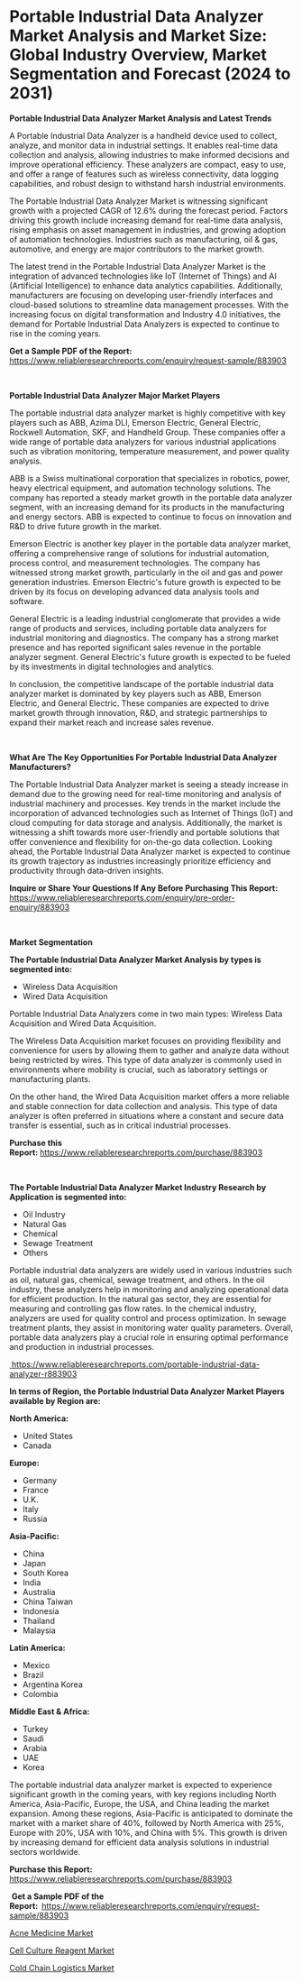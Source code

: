 <p><h1>Portable Industrial Data Analyzer Market Analysis and Market Size: Global Industry Overview, Market Segmentation and Forecast (2024 to 2031)</h1></p><p><strong>Portable Industrial Data Analyzer Market Analysis and Latest Trends</strong></p>
<p><p>A Portable Industrial Data Analyzer is a handheld device used to collect, analyze, and monitor data in industrial settings. It enables real-time data collection and analysis, allowing industries to make informed decisions and improve operational efficiency. These analyzers are compact, easy to use, and offer a range of features such as wireless connectivity, data logging capabilities, and robust design to withstand harsh industrial environments.</p><p>The Portable Industrial Data Analyzer Market is witnessing significant growth with a projected CAGR of 12.6% during the forecast period. Factors driving this growth include increasing demand for real-time data analysis, rising emphasis on asset management in industries, and growing adoption of automation technologies. Industries such as manufacturing, oil & gas, automotive, and energy are major contributors to the market growth.</p><p>The latest trend in the Portable Industrial Data Analyzer Market is the integration of advanced technologies like IoT (Internet of Things) and AI (Artificial Intelligence) to enhance data analytics capabilities. Additionally, manufacturers are focusing on developing user-friendly interfaces and cloud-based solutions to streamline data management processes. With the increasing focus on digital transformation and Industry 4.0 initiatives, the demand for Portable Industrial Data Analyzers is expected to continue to rise in the coming years.</p></p>
<p><strong>Get a Sample PDF of the Report:&nbsp;</strong> <a href="https://www.reliableresearchreports.com/enquiry/request-sample/883903">https://www.reliableresearchreports.com/enquiry/request-sample/883903</a></p>
<p>&nbsp;</p>
<p><strong>Portable Industrial Data Analyzer Major Market Players</strong></p>
<p><p>The portable industrial data analyzer market is highly competitive with key players such as ABB, Azima DLI, Emerson Electric, General Electric, Rockwell Automation, SKF, and Handheld Group. These companies offer a wide range of portable data analyzers for various industrial applications such as vibration monitoring, temperature measurement, and power quality analysis.</p><p>ABB is a Swiss multinational corporation that specializes in robotics, power, heavy electrical equipment, and automation technology solutions. The company has reported a steady market growth in the portable data analyzer segment, with an increasing demand for its products in the manufacturing and energy sectors. ABB is expected to continue to focus on innovation and R&D to drive future growth in the market.</p><p>Emerson Electric is another key player in the portable data analyzer market, offering a comprehensive range of solutions for industrial automation, process control, and measurement technologies. The company has witnessed strong market growth, particularly in the oil and gas and power generation industries. Emerson Electric's future growth is expected to be driven by its focus on developing advanced data analysis tools and software.</p><p>General Electric is a leading industrial conglomerate that provides a wide range of products and services, including portable data analyzers for industrial monitoring and diagnostics. The company has a strong market presence and has reported significant sales revenue in the portable analyzer segment. General Electric's future growth is expected to be fueled by its investments in digital technologies and analytics.</p><p>In conclusion, the competitive landscape of the portable industrial data analyzer market is dominated by key players such as ABB, Emerson Electric, and General Electric. These companies are expected to drive market growth through innovation, R&D, and strategic partnerships to expand their market reach and increase sales revenue.</p></p>
<p>&nbsp;</p>
<p><strong>What Are The Key Opportunities For Portable Industrial Data Analyzer Manufacturers?</strong></p>
<p><p>The Portable Industrial Data Analyzer market is seeing a steady increase in demand due to the growing need for real-time monitoring and analysis of industrial machinery and processes. Key trends in the market include the incorporation of advanced technologies such as Internet of Things (IoT) and cloud computing for data storage and analysis. Additionally, the market is witnessing a shift towards more user-friendly and portable solutions that offer convenience and flexibility for on-the-go data collection. Looking ahead, the Portable Industrial Data Analyzer market is expected to continue its growth trajectory as industries increasingly prioritize efficiency and productivity through data-driven insights.</p></p>
<p><strong>Inquire or Share Your Questions If Any Before Purchasing This Report:</strong> <a href="https://www.reliableresearchreports.com/enquiry/pre-order-enquiry/883903">https://www.reliableresearchreports.com/enquiry/pre-order-enquiry/883903</a></p>
<p>&nbsp;</p>
<p><strong>Market Segmentation</strong></p>
<p><strong>The Portable Industrial Data Analyzer Market Analysis by types is segmented into:</strong></p>
<p><ul><li>Wireless Data Acquisition</li><li>Wired Data Acquisition</li></ul></p>
<p><p>Portable Industrial Data Analyzers come in two main types: Wireless Data Acquisition and Wired Data Acquisition. </p><p>The Wireless Data Acquisition market focuses on providing flexibility and convenience for users by allowing them to gather and analyze data without being restricted by wires. This type of data analyzer is commonly used in environments where mobility is crucial, such as laboratory settings or manufacturing plants.</p><p>On the other hand, the Wired Data Acquisition market offers a more reliable and stable connection for data collection and analysis. This type of data analyzer is often preferred in situations where a constant and secure data transfer is essential, such as in critical industrial processes.</p></p>
<p><strong>Purchase this Report:&nbsp;</strong><a href="https://www.reliableresearchreports.com/purchase/883903">https://www.reliableresearchreports.com/purchase/883903</a></p>
<p>&nbsp;</p>
<p><strong>The Portable Industrial Data Analyzer Market Industry Research by Application is segmented into:</strong></p>
<p><ul><li>Oil Industry</li><li>Natural Gas</li><li>Chemical</li><li>Sewage Treatment</li><li>Others</li></ul></p>
<p><p>Portable industrial data analyzers are widely used in various industries such as oil, natural gas, chemical, sewage treatment, and others. In the oil industry, these analyzers help in monitoring and analyzing operational data for efficient production. In the natural gas sector, they are essential for measuring and controlling gas flow rates. In the chemical industry, analyzers are used for quality control and process optimization. In sewage treatment plants, they assist in monitoring water quality parameters. Overall, portable data analyzers play a crucial role in ensuring optimal performance and production in industrial processes.</p></p>
<p><a href="https://www.reliableresearchreports.com/portable-industrial-data-analyzer-r883903">&nbsp;https://www.reliableresearchreports.com/portable-industrial-data-analyzer-r883903</a></p>
<p><strong>In terms of Region, the Portable Industrial Data Analyzer Market Players available by Region are:</strong></p>
<p>
    <p> <strong> North America: </strong>
        <ul>
            <li>United States</li>
            <li>Canada</li>
        </ul>
        </p> 
    <p> <strong> Europe: </strong>
        <ul>
            <li>Germany</li>
            <li>France</li>
            <li>U.K.</li>
            <li>Italy</li>
            <li>Russia</li>
        </ul>
        </p> 
    <p> <strong> Asia-Pacific: </strong>
        <ul>
            <li>China</li>
            <li>Japan</li>
            <li>South Korea</li>
            <li>India</li>
            <li>Australia</li>
            <li>China Taiwan</li>
            <li>Indonesia</li>
            <li>Thailand</li>
            <li>Malaysia</li>
        </ul>
        </p> 
    <p> <strong> Latin America: </strong>
        <ul>
            <li>Mexico</li>
            <li>Brazil</li>
            <li>Argentina Korea</li>
            <li>Colombia</li>
        </ul>
        </p> 
    <p> <strong> Middle East & Africa: </strong>
        <ul>
            <li>Turkey</li>
            <li>Saudi</li>
            <li>Arabia</li>
            <li>UAE</li>
            <li>Korea</li>
        </ul>
    </p>
    </p>
<p><p>The portable industrial data analyzer market is expected to experience significant growth in the coming years, with key regions including North America, Asia-Pacific, Europe, the USA, and China leading the market expansion. Among these regions, Asia-Pacific is anticipated to dominate the market with a market share of 40%, followed by North America with 25%, Europe with 20%, USA with 10%, and China with 5%. This growth is driven by increasing demand for efficient data analysis solutions in industrial sectors worldwide.</p></p>
<p><strong>Purchase this Report: </strong><a href="https://www.reliableresearchreports.com/purchase/883903">https://www.reliableresearchreports.com/purchase/883903</a></p>
<p>&nbsp;<strong>Get a Sample PDF of the Report:&nbsp;&nbsp;</strong><a href="https://www.reliableresearchreports.com/enquiry/request-sample/883903">https://www.reliableresearchreports.com/enquiry/request-sample/883903</a></p>
<p><strong></strong></p>
<p><p><a href="https://faithful-glue-af3.notion.site/Acne-Medicine-Market-Size-Reveals-the-Best-Marketing-Channels-In-Global-Industry-66b72d933ecb4351b1f1f4a64dfaf951">Acne Medicine Market</a></p><p><a href="https://chivalrous-flock-a86.notion.site/Cell-Culture-Reagent-Market-Share-Evolution-and-Market-Growth-Trends-2024-2031-0ad58af658e74d8a83c8ae9b551f261f">Cell Culture Reagent Market</a></p><p><a href="https://bubble-tree-ea4.notion.site/Cold-Chain-Logistics-Market-Comprehensive-Assessment-by-Type-Application-and-Geography-1a7ce45f3b0746bbb47cbe6c066495c9">Cold Chain Logistics Market</a></p></p>